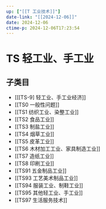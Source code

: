 ```yaml
---
up: ["[[T 工业技术]]"]
date-link: "[[2024-12-06]]"
date: 2024-12-06
ctime-p: 2024-12-06T17:23:54
---
```


# TS 轻工业、手工业

## 子类目

- [[[TS-9] 轻工业、手工业经济]]
- [[TS0 一般性问题]]
- [[TS1 纺织工业、染整工业]]
- [[TS2 食品工业]]
- [[TS3 制盐工业]]
- [[TS4 烟草工业]]
- [[TS5 皮革工业]]
- [[TS6 木材加工工业、家具制造工业]]
- [[TS7 造纸工业]]
- [[TS8 印刷工业]]
- [[TS91 五金制品工业]]
- [[TS93 工艺美术制品工业]]
- [[TS94 服装工业、制鞋工业]]
- [[TS95 其他轻工业、手工业]]
- [[TS97 生活服务技术]]
